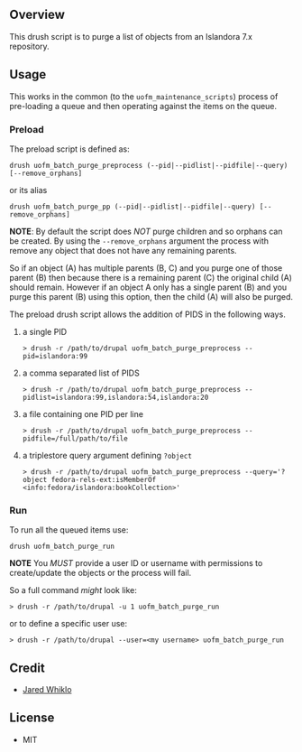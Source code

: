 ## Overview

This drush script is to purge a list of objects from an Islandora 7.x repository.

## Usage
This works in the common (to the `uofm_maintenance_scripts`) process of pre-loading a queue
and then operating against the items on the queue.

### Preload

The preload script is defined as:
```shell
drush uofm_batch_purge_preprocess (--pid|--pidlist|--pidfile|--query) [--remove_orphans]
```
or its alias
```shell
drush uofm_batch_purge_pp (--pid|--pidlist|--pidfile|--query) [--remove_orphans]
```

**NOTE**: By default the script does _NOT_ purge children and so orphans can be created. By using the `--remove_orphans`
argument the process with remove any object that does not have any remaining parents.

So if an object (A) has multiple parents (B, C) and you purge one of those parent (B) then because there is a remaining
parent (C) the original child (A) should remain. However if an object A 
only has a single parent (B) and you purge this parent (B) using this option, then the child (A) will also be purged. 

The preload drush script allows the addition of PIDS in the following ways.

1. a single PID
    ```shell
    > drush -r /path/to/drupal uofm_batch_purge_preprocess --pid=islandora:99
    ```
2. a comma separated list of PIDS
    ```shell
    > drush -r /path/to/drupal uofm_batch_purge_preprocess --pidlist=islandora:99,islandora:54,islandora:20
    ```
3. a file containing one PID per line
    ```shell
    > drush -r /path/to/drupal uofm_batch_purge_preprocess --pidfile=/full/path/to/file
    ```
4. a triplestore query argument defining `?object`
    ```shell
    > drush -r /path/to/drupal uofm_batch_purge_preprocess --query='?object fedora-rels-ext:isMemberOf <info:fedora/islandora:bookCollection>'
    ```

### Run

To run all the queued items use:
```shell
drush uofm_batch_purge_run
```

**NOTE** You _MUST_ provide a user ID or username with permissions to create/update the objects or the process will fail.

So a full command _might_ look like:
```shell
> drush -r /path/to/drupal -u 1 uofm_batch_purge_run 
```
or to define a specific user use:
```shell
> drush -r /path/to/drupal --user=<my username> uofm_batch_purge_run
```

## Credit

* [Jared Whiklo](https://github.com/whikloj)

## License

* MIT

